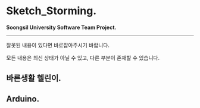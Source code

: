 # Sketch_Storming.
**Soongsil University Software Team Project.**

*  * *

잘못된 내용이 있다면 바로잡아주시기 바랍니다.

모든 내용은 최신 상태가 아닐 수 있고, 다른 부분이 존재할 수 있습니다.

## 바른생활 헬린이.

## Arduino.
